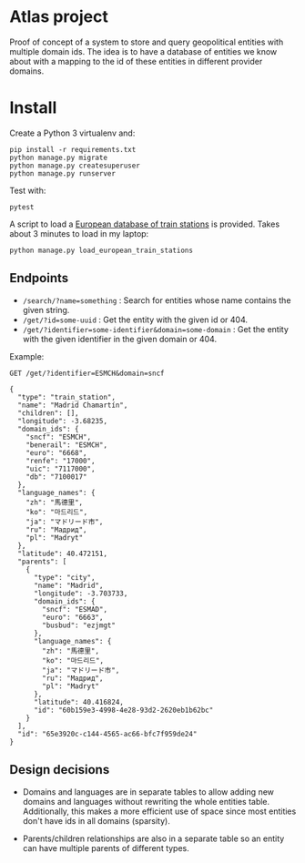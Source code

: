 # Atlas project

Proof of concept of a system to store and query geopolitical entities with multiple domain ids. The idea is to have a database of entities we know about with a mapping to the id of these entities in different provider domains.

# Install

Create a Python 3 virtualenv and:
```
pip install -r requirements.txt
python manage.py migrate
python manage.py createsuperuser
python manage.py runserver
```

Test with:
```
pytest
```

A script to load a [European database of train stations](https://public.opendatasoft.com/explore/dataset/european-train-stations/) is provided. Takes about 3 minutes to load in my laptop:
```
python manage.py load_european_train_stations
```

## Endpoints

- `/search/?name=something` : Search for entities whose name contains the given string.
- `/get/?id=some-uuid` : Get the entity with the given id or 404.
- `/get/?identifier=some-identifier&domain=some-domain` : Get the entity with the given identifier in the given domain or 404.

Example:
```
GET /get/?identifier=ESMCH&domain=sncf

{
  "type": "train_station",
  "name": "Madrid Chamartín",
  "children": [],
  "longitude": -3.68235,
  "domain_ids": {
    "sncf": "ESMCH",
    "benerail": "ESMCH",
    "euro": "6668",
    "renfe": "17000",
    "uic": "7117000",
    "db": "7100017"
  },
  "language_names": {
    "zh": "馬德里",
    "ko": "마드리드",
    "ja": "マドリード市",
    "ru": "Мадрид",
    "pl": "Madryt"
  },
  "latitude": 40.472151,
  "parents": [
    {
      "type": "city",
      "name": "Madrid",
      "longitude": -3.703733,
      "domain_ids": {
        "sncf": "ESMAD",
        "euro": "6663",
        "busbud": "ezjmgt"
      },
      "language_names": {
        "zh": "馬德里",
        "ko": "마드리드",
        "ja": "マドリード市",
        "ru": "Мадрид",
        "pl": "Madryt"
      },
      "latitude": 40.416824,
      "id": "60b159e3-4998-4e28-93d2-2620eb1b62bc"
    }
  ],
  "id": "65e3920c-c144-4565-ac66-bfc7f959de24"
}
```


## Design decisions
- Domains and languages are in separate tables to allow adding new domains and languages without rewriting the whole entities table. Additionally, this makes a more efficient use of space since most entities don't have ids in all domains (sparsity).

- Parents/children relationships are also in a separate table so an entity can have multiple parents of different types.